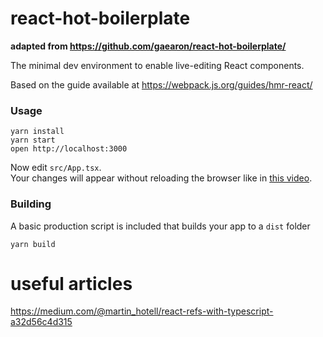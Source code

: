 react-hot-boilerplate
=====================

**adapted from https://github.com/gaearon/react-hot-boilerplate/**

The minimal dev environment to enable live-editing React components.

Based on the guide available at https://webpack.js.org/guides/hmr-react/

### Usage

```
yarn install
yarn start
open http://localhost:3000
```

Now edit `src/App.tsx`.  
Your changes will appear without reloading the browser like in [this video](http://vimeo.com/100010922).

### Building

A basic production script is included that builds your app to a `dist` folder

```
yarn build
```

# useful articles
https://medium.com/@martin_hotell/react-refs-with-typescript-a32d56c4d315